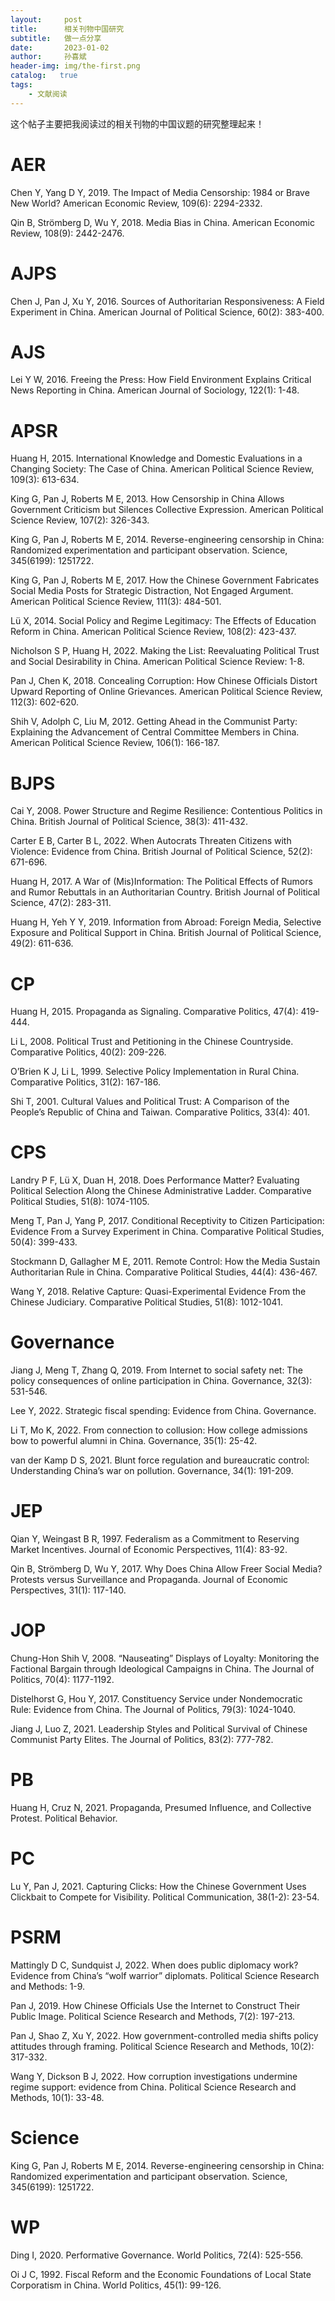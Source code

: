 ```yaml
---
layout:     post
title:      相关刊物中国研究
subtitle:   做一点分享
date:       2023-01-02
author:     孙喜斌
header-img: img/the-first.png
catalog:   true
tags:
    - 文献阅读
---
```


这个帖子主要把我阅读过的相关刊物的中国议题的研究整理起来！

# AER

Chen Y, Yang D Y, 2019. The Impact of Media Censorship: 1984 or Brave New World? American Economic Review, 109(6): 2294-2332.

Qin B, Strömberg D, Wu Y, 2018. Media Bias in China. American Economic Review, 108(9): 2442-2476.

# AJPS

Chen J, Pan J, Xu Y, 2016. Sources of Authoritarian Responsiveness: A Field Experiment in China. American Journal of Political Science, 60(2): 383-400.

# AJS

Lei Y W, 2016. Freeing the Press: How Field Environment Explains Critical News Reporting in China. American Journal of Sociology, 122(1): 1-48.

# APSR
Huang H, 2015. International Knowledge and Domestic Evaluations in a Changing Society: The Case of China. American Political Science Review, 109(3): 613-634.

King G, Pan J, Roberts M E, 2013. How Censorship in China Allows Government Criticism but Silences Collective Expression. American Political Science Review, 107(2): 326-343.

King G, Pan J, Roberts M E, 2014. Reverse-engineering censorship in China: Randomized experimentation and participant observation. Science, 345(6199): 1251722.

King G, Pan J, Roberts M E, 2017. How the Chinese Government Fabricates Social Media Posts for Strategic Distraction, Not Engaged Argument. American Political Science Review, 111(3): 484-501.

Lü X, 2014. Social Policy and Regime Legitimacy: The Effects of Education Reform in China. American Political Science Review, 108(2): 423-437.

Nicholson S P, Huang H, 2022. Making the List: Reevaluating Political Trust and Social Desirability in China. American Political Science Review: 1-8.

Pan J, Chen K, 2018. Concealing Corruption: How Chinese Officials Distort Upward Reporting of Online Grievances. American Political Science Review, 112(3): 602-620.

Shih V, Adolph C, Liu M, 2012. Getting Ahead in the Communist Party: Explaining the Advancement of Central Committee Members in China. American Political Science Review, 106(1): 166-187.

# BJPS

Cai Y, 2008. Power Structure and Regime Resilience: Contentious Politics in China. British Journal of Political Science, 38(3): 411-432.

Carter E B, Carter B L, 2022. When Autocrats Threaten Citizens with Violence: Evidence from China. British Journal of Political Science, 52(2): 671-696.

Huang H, 2017. A War of (Mis)Information: The Political Effects of Rumors and Rumor Rebuttals in an Authoritarian Country. British Journal of Political Science, 47(2): 283-311.

Huang H, Yeh Y Y, 2019. Information from Abroad: Foreign Media, Selective Exposure and Political Support in China. British Journal of Political Science, 49(2): 611-636.

# CP

Huang H, 2015. Propaganda as Signaling. Comparative Politics, 47(4): 419-444.

Li L, 2008. Political Trust and Petitioning in the Chinese Countryside. Comparative Politics, 40(2): 209-226.

O’Brien K J, Li L, 1999. Selective Policy Implementation in Rural China. Comparative Politics, 31(2): 167-186.

Shi T, 2001. Cultural Values and Political Trust: A Comparison of the People’s Republic of China and Taiwan. Comparative Politics, 33(4): 401.

# CPS

Landry P F, Lü X, Duan H, 2018. Does Performance Matter? Evaluating Political Selection Along the Chinese Administrative Ladder. Comparative Political Studies, 51(8): 1074-1105.

Meng T, Pan J, Yang P, 2017. Conditional Receptivity to Citizen Participation: Evidence From a Survey Experiment in China. Comparative Political Studies, 50(4): 399-433.

Stockmann D, Gallagher M E, 2011. Remote Control: How the Media Sustain Authoritarian Rule in China. Comparative Political Studies, 44(4): 436-467.

Wang Y, 2018. Relative Capture: Quasi-Experimental Evidence From the Chinese Judiciary. Comparative Political Studies, 51(8): 1012-1041.

# Governance

Jiang J, Meng T, Zhang Q, 2019. From Internet to social safety net: The policy consequences of online participation in China. Governance, 32(3): 531-546.

Lee Y, 2022. Strategic fiscal spending: Evidence from China. Governance.

Li T, Mo K, 2022. From connection to collusion: How college admissions bow to powerful alumni in China. Governance, 35(1): 25-42.

van der Kamp D S, 2021. Blunt force regulation and bureaucratic control: Understanding China’s war on pollution. Governance, 34(1): 191-209.

# JEP

Qian Y, Weingast B R, 1997. Federalism as a Commitment to Reserving Market Incentives. Journal of Economic Perspectives, 11(4): 83-92.

Qin B, Strömberg D, Wu Y, 2017. Why Does China Allow Freer Social Media? Protests versus Surveillance and Propaganda. Journal of Economic Perspectives, 31(1): 117-140.

# JOP

Chung-Hon Shih V, 2008. “Nauseating” Displays of Loyalty: Monitoring the Factional Bargain through Ideological Campaigns in China. The Journal of Politics, 70(4): 1177-1192.

Distelhorst G, Hou Y, 2017. Constituency Service under Nondemocratic Rule: Evidence from China. The Journal of Politics, 79(3): 1024-1040.

Jiang J, Luo Z, 2021. Leadership Styles and Political Survival of Chinese Communist Party Elites. The Journal of Politics, 83(2): 777-782.

# PB

Huang H, Cruz N, 2021. Propaganda, Presumed Influence, and Collective Protest. Political Behavior.

# PC

Lu Y, Pan J, 2021. Capturing Clicks: How the Chinese Government Uses Clickbait to Compete for Visibility. Political Communication, 38(1-2): 23-54.

# PSRM

Mattingly D C, Sundquist J, 2022. When does public diplomacy work? Evidence from China’s “wolf warrior” diplomats. Political Science Research and Methods: 1-9.

Pan J, 2019. How Chinese Officials Use the Internet to Construct Their Public Image. Political Science Research and Methods, 7(2): 197-213.

Pan J, Shao Z, Xu Y, 2022. How government-controlled media shifts policy attitudes through framing. Political Science Research and Methods, 10(2): 317-332.

Wang Y, Dickson B J, 2022. How corruption investigations undermine regime support: evidence from China. Political Science Research and Methods, 10(1): 33-48.

# Science

King G, Pan J, Roberts M E, 2014. Reverse-engineering censorship in China: Randomized experimentation and participant observation. Science, 345(6199): 1251722.

# WP

Ding I, 2020. Performative Governance. World Politics, 72(4): 525-556.

Oi J C, 1992. Fiscal Reform and the Economic Foundations of Local State Corporatism in China. World Politics, 45(1): 99-126.
